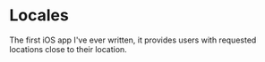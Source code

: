 # Locales
The first iOS app I've ever written, it provides users with requested locations close to their location.
